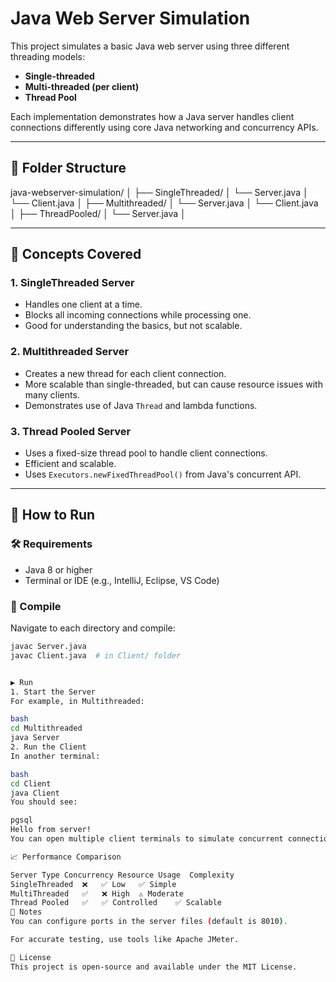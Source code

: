 # Java Web Server Simulation

This project simulates a basic Java web server using three different threading models:

- **Single-threaded**
- **Multi-threaded (per client)**
- **Thread Pool**

Each implementation demonstrates how a Java server handles client connections differently using core Java networking and concurrency APIs.

---

## 📁 Folder Structure

java-webserver-simulation/ │ 
     ├── SingleThreaded/ │ 
         └── Server.java │
         └── Client.java │
     ├── Multithreaded/ │ 
         └── Server.java │ 
         └── Client.java │ 
     ├── ThreadPooled/ │ 
         └── Server.java │ 


---

## 🧠 Concepts Covered

### 1. SingleThreaded Server

- Handles one client at a time.
- Blocks all incoming connections while processing one.
- Good for understanding the basics, but not scalable.

### 2. Multithreaded Server

- Creates a new thread for each client connection.
- More scalable than single-threaded, but can cause resource issues with many clients.
- Demonstrates use of Java `Thread` and lambda functions.

### 3. Thread Pooled Server

- Uses a fixed-size thread pool to handle client connections.
- Efficient and scalable.
- Uses `Executors.newFixedThreadPool()` from Java's concurrent API.

---

## 🚀 How to Run

### 🛠 Requirements

- Java 8 or higher
- Terminal or IDE (e.g., IntelliJ, Eclipse, VS Code)

### 🔧 Compile

Navigate to each directory and compile:

```bash
javac Server.java
javac Client.java  # in Client/ folder


▶️ Run
1. Start the Server
For example, in Multithreaded:

bash
cd Multithreaded
java Server
2. Run the Client
In another terminal:

bash
cd Client
java Client
You should see:

pgsql
Hello from server!
You can open multiple client terminals to simulate concurrent connections.

📈 Performance Comparison

Server Type	Concurrency	Resource Usage	Complexity
SingleThreaded	❌	✅ Low	✅ Simple
MultiThreaded	✅	❌ High	⚠️ Moderate
Thread Pooled	✅	✅ Controlled	✅ Scalable
📌 Notes
You can configure ports in the server files (default is 8010).

For accurate testing, use tools like Apache JMeter.

📄 License
This project is open-source and available under the MIT License.
